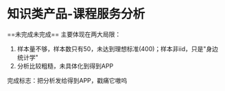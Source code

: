 # 知识类产品-课程服务分析

==未完成未完成==
主要体现在两大局限：
1. 样本量不够，样本数只有50，未达到理想标准(400)；样本非iid，只是"身边统计学"
2. 分析比较粗糙，未具体化到得到APP

完成标志：把分析发给得到APP，戳痛它嗷呜
